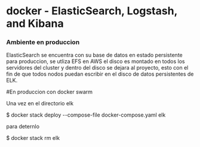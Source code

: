 # docker -  ElasticSearch, Logstash, and Kibana

### Ambiente en produccion
ElasticSearch se encuentra con su base de datos en estado persistente para produccion, se utliza EFS en AWS
el disco es montado en todos los servidores del cluster y dentro del disco se dejara al proyecto, esto con el fin de que todos nodos puedan escribir en el disco de datos persistentes de ELK.


#En produccion con docker swarm

Una vez en el directorio elk

$ docker stack deploy --compose-file docker-compose.yaml elk

para deternlo

$ docker stack rm elk

 

